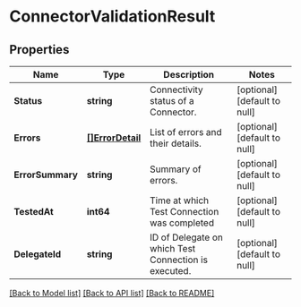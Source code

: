 # ConnectorValidationResult

## Properties
Name | Type | Description | Notes
------------ | ------------- | ------------- | -------------
**Status** | **string** | Connectivity status of a Connector. | [optional] [default to null]
**Errors** | [**[]ErrorDetail**](ErrorDetail.md) | List of errors and their details. | [optional] [default to null]
**ErrorSummary** | **string** | Summary of errors. | [optional] [default to null]
**TestedAt** | **int64** | Time at which Test Connection was completed  | [optional] [default to null]
**DelegateId** | **string** | ID of Delegate on which Test Connection is executed. | [optional] [default to null]

[[Back to Model list]](../README.md#documentation-for-models) [[Back to API list]](../README.md#documentation-for-api-endpoints) [[Back to README]](../README.md)


